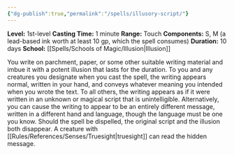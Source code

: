 ```yaml
---
{"dg-publish":true,"permalink":"/spells/illusory-script/"}
---
```


**Level:** 1st-level
**Casting Time:** 1 minute
**Range:** Touch
**Components:** S, M (a lead-based ink worth at least 10 gp, which the spell consumes)
**Duration:** 10 days
**School:** [[Spells/Schools of Magic/Illusion\|Illusion]]

You write on parchment, paper, or some other suitable writing material and imbue it with a potent illusion that lasts for the duration.
To you and any creatures you designate when you cast the spell, the writing appears normal, written in your hand, and conveys whatever meaning you intended when you wrote the text. To all others, the writing appears as if it were written in an unknown or magical script that is unintelligible. Alternatively, you can cause the writing to appear to be an entirely different message, written in a different hand and language, though the language must be one you know.
Should the spell be dispelled, the original script and the illusion both disappear.
A creature with [[Rules/References/Senses/Truesight\|truesight]] can read the hidden message.